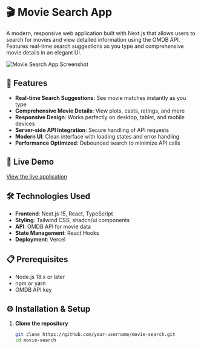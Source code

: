 # 🎬 Movie Search App

A modern, responsive web application built with Next.js that allows users to search for movies and view detailed information using the OMDB API. Features real-time search suggestions as you type and comprehensive movie details in an elegant UI.

![Movie Search App Screenshot](https://via.placeholder.com/1200x630?text=Movie+Search+App)

## 🌟 Features

- **Real-time Search Suggestions**: See movie matches instantly as you type
- **Comprehensive Movie Details**: View plots, casts, ratings, and more
- **Responsive Design**: Works perfectly on desktop, tablet, and mobile devices
- **Server-side API Integration**: Secure handling of API requests
- **Modern UI**: Clean interface with loading states and error handling
- **Performance Optimized**: Debounced search to minimize API calls

## 🚀 Live Demo

[View the live application](https://movie-search-web-sigma.vercel.app/)

## 🛠️ Technologies Used

- **Frontend**: Next.js 15, React, TypeScript
- **Styling**: Tailwind CSS, shadcn/ui components
- **API**: OMDB API for movie data
- **State Management**: React Hooks
- **Deployment**: Vercel

## 📋 Prerequisites

- Node.js 18.x or later
- npm or yarn
- OMDB API key

## ⚙️ Installation & Setup

1. **Clone the repository**
   ```bash
   git clone https://github.com/your-username/movie-search.git
   cd movie-search
